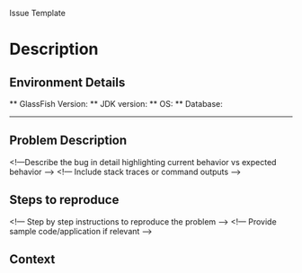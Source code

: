 Issue Template

<!--- Provide a general summary of the issue in the Title above -->

# Description #

## Environment Details
** GlassFish Version:
** JDK version:
** OS:
** Database:

----------

## Problem Description
<!—Describe the bug in detail highlighting current behavior vs expected behavior —>
<!— Include stack traces or command outputs —>

## Steps to reproduce
<!— Step by step instructions to reproduce the problem —>
<!— Provide sample code/application if relevant  —>

## Context
<!--- How has this issue affected you? What are you trying to accomplish? -->
